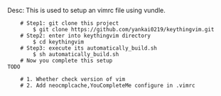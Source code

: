 Desc:
    This is used to setup an vimrc file using vundle.
        
        # Step1: git clone this project
            $ git clone https://github.com/yankai0219/keythingvim.git
        # Step2: enter into keythingvim directory
            $ cd keythingvim
        # Step3: execute its automatically_build.sh
            $ sh automatically_build.sh
        # Now you complete this setup
    TODO

        # 1. Whether check version of vim
        # 2. Add neocmplcache,YouCompleteMe configure in .vimrc
